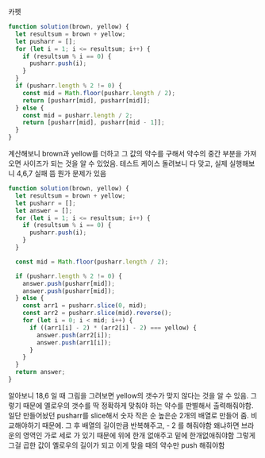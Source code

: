 카펫

```javascript
function solution(brown, yellow) {
  let resultsum = brown + yellow;
  let pusharr = [];
  for (let i = 1; i <= resultsum; i++) {
    if (resultsum % i == 0) {
      pusharr.push(i);
    }
  }
  if (pusharr.length % 2 != 0) {
    const mid = Math.floor(pusharr.length / 2);
    return [pusharr[mid], pusharr[mid]];
  } else {
    const mid = pusharr.length / 2;
    return [pusharr[mid], pusharr[mid - 1]];
  }
}
```

계산해보니 brown과 yellow를 더하고 그 값의 약수를 구해서 약수의 중간 부분을 가져오면 사이즈가 되는 것을 알 수 있었음.
테스트 케이스 돌려보니 다 맞고, 실제 실행해보니 4,6,7 실패 뜸 뭔가 문제가 있음

```javascript
function solution(brown, yellow) {
  let resultsum = brown + yellow;
  let pusharr = [];
  let answer = [];
  for (let i = 1; i <= resultsum; i++) {
    if (resultsum % i == 0) {
      pusharr.push(i);
    }
  }

  const mid = Math.floor(pusharr.length / 2);

  if (pusharr.length % 2 != 0) {
    answer.push(pusharr[mid]);
    answer.push(pusharr[mid]);
  } else {
    const arr1 = pusharr.slice(0, mid);
    const arr2 = pusharr.slice(mid).reverse();
    for (let i = 0; i < mid; i++) {
      if ((arr1[i] - 2) * (arr2[i] - 2) === yellow) {
        answer.push(arr2[i]);
        answer.push(arr1[i]);
      }
    }
  }
  return answer;
}
```

알아보니 18,6 일 때 그림을 그려보면 yellow의 갯수가 맞지 않다는 것을 알 수 있음. 그렇기 때문에 옐로우의 갯수를 딱 정확하게 맞춰야 하는 약수를 판별해서 출력해줘야함.
일단 만들어놨던 pusharr를 slice해서 숫자 작은 순 높은순 2개의 배열로 만들어 줌. 비교해야하기 때문에.
그 후 배열의 길이만큼 반복해주고, - 2 를 해줘야함 왜냐하면 브라운의 영역인 가로 세로 가 있기 때문에 위에 한개 없애주고 밑에 한개없애줘야함
그렇게 그걸 곱한 값이 옐로우의 길이가 되고 이게 맞을 때의 약수만 push 해줘야함
